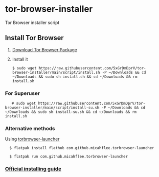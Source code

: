 # tor-browser-installer
Tor Browser installer script
## Install Tor Browser
1. [Download Tor Browser Package](https://www.torproject.org/download/languages)
2. Install it

       $ sudo wget https://raw.githubusercontent.com/5xGrDmDprV/tor-browser-installer/main/script/install.sh -P ~/Downloads && cd ~/Downloads && sudo sh install.sh && cd ~/Downloads && rm install.sh
 
### For Superuser

       # sudo wget https://raw.githubusercontent.com/5xGrDmDprV/tor-browser-installer/main/script/install-su.sh -P ~/Downloads && cd ~/Downloads && sudo sh install-su.sh && cd ~/Downloads && rm install.sh

### Alternative methods
Using [torbrowser-launcher](https://github.com/micahflee/torbrowser-launcher)

      $ flatpak install flathub com.github.micahflee.torbrowser-launcher

      $ flatpak run com.github.micahflee.torbrowser-launcher

### [Official installing guide](https://tb-manual.torproject.org/installation/)

